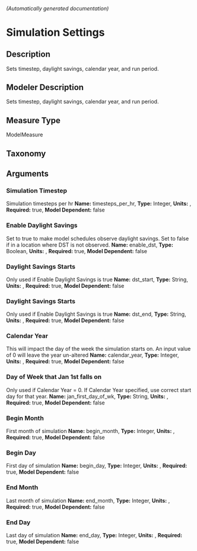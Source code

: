 

###### (Automatically generated documentation)

# Simulation Settings

## Description
Sets timestep, daylight savings, calendar year, and run period.

## Modeler Description
Sets timestep, daylight savings, calendar year, and run period.

## Measure Type
ModelMeasure

## Taxonomy


## Arguments


### Simulation Timestep
Simulation timesteps per hr
**Name:** timesteps_per_hr,
**Type:** Integer,
**Units:** ,
**Required:** true,
**Model Dependent:** false

### Enable Daylight Savings
Set to true to make model schedules observe daylight savings. Set to false if in a location where DST is not observed.
**Name:** enable_dst,
**Type:** Boolean,
**Units:** ,
**Required:** true,
**Model Dependent:** false

### Daylight Savings Starts
Only used if Enable Daylight Savings is true
**Name:** dst_start,
**Type:** String,
**Units:** ,
**Required:** true,
**Model Dependent:** false

### Daylight Savings Starts
Only used if Enable Daylight Savings is true
**Name:** dst_end,
**Type:** String,
**Units:** ,
**Required:** true,
**Model Dependent:** false

### Calendar Year
This will impact the day of the week the simulation starts on. An input value of 0 will leave the year un-altered
**Name:** calendar_year,
**Type:** Integer,
**Units:** ,
**Required:** true,
**Model Dependent:** false

### Day of Week that Jan 1st falls on
Only used if Calendar Year = 0.  If Calendar Year specified, use correct start day for that year.
**Name:** jan_first_day_of_wk,
**Type:** String,
**Units:** ,
**Required:** true,
**Model Dependent:** false

### Begin Month
First month of simulation
**Name:** begin_month,
**Type:** Integer,
**Units:** ,
**Required:** true,
**Model Dependent:** false

### Begin Day
First day of simulation
**Name:** begin_day,
**Type:** Integer,
**Units:** ,
**Required:** true,
**Model Dependent:** false

### End Month
Last month of simulation
**Name:** end_month,
**Type:** Integer,
**Units:** ,
**Required:** true,
**Model Dependent:** false

### End Day
Last day of simulation
**Name:** end_day,
**Type:** Integer,
**Units:** ,
**Required:** true,
**Model Dependent:** false




